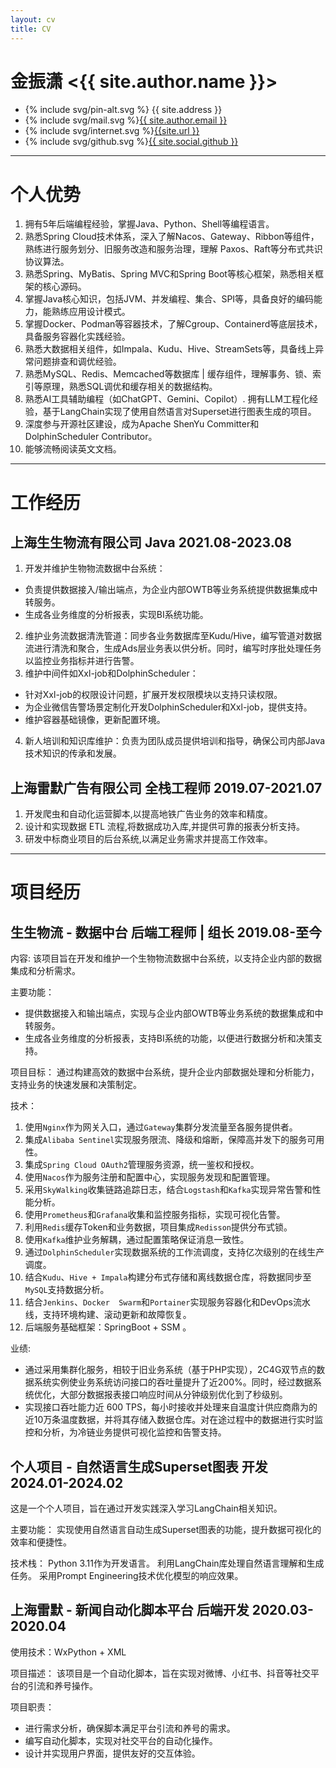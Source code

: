 ```yaml
---
layout: cv
title: CV
---
```


<h1 class="about">金振潇 <{{ site.author.name }}></h1>
<ul>
    <li>{% include svg/pin-alt.svg %} <span>{{ site.address }}</span></li>
    <li>{% include svg/mail.svg %}<a href="mailto:{{ site.author.email }}">{{ site.author.email }}</a></li>
    <li>{% include svg/internet.svg %}<a href="{{ site.url }}">{{site.url }}</a></li>
    <li>{% include svg/github.svg %}<a href="https://github.com/{{ site.social.github }}">{{ site.social.github }}</a></li>
</ul>

---

# 个人优势

1.	拥有5年后端编程经验，掌握Java、Python、Shell等编程语言。
2.	熟悉Spring Cloud技术体系，深入了解Nacos、Gateway、Ribbon等组件，熟练进行服务划分、旧服务改造和服务治理，理解 Paxos、Raft等分布式共识协议算法。
3.	熟悉Spring、MyBatis、Spring MVC和Spring Boot等核心框架，熟悉相关框架的核心源码。
4.	掌握Java核心知识，包括JVM、并发编程、集合、SPI等，具备良好的编码能力，能熟练应用设计模式。
5.	掌握Docker、Podman等容器技术，了解Cgroup、Containerd等底层技术，具备服务容器化实践经验。
6.	熟悉大数据相关组件，如Impala、Kudu、Hive、StreamSets等，具备线上异常问题排查和调优经验。
7.	熟悉MySQL、Redis、Memcached等数据库 | 缓存组件，理解事务、锁、索引等原理，熟悉SQL调优和缓存相关的数据结构。
8.	熟悉AI工具辅助编程（如ChatGPT、Gemini、Copilot）. 拥有LLM工程化经验，基于LangChain实现了使用自然语言对Superset进行图表生成的项目。
9.	深度参与开源社区建设，成为Apache ShenYu Committer和DolphinScheduler Contributor。
10.	能够流畅阅读英文文档。

---

# 工作经历

## 上海生生物流有限公司	Java	2021.08-2023.08

1.	开发并维护生物物流数据中台系统：
  - 负责提供数据接入/输出端点，为企业内部OWTB等业务系统提供数据集成中转服务。
  - 生成各业务维度的分析报表，实现BI系统功能。
2.	维护业务流数据清洗管道：同步各业务数据库至Kudu/Hive，编写管道对数据流进行清洗和聚合，生成Ads层业务表以供分析。同时，编写时序批处理任务以监控业务指标并进行告警。
3.	维护中间件如Xxl-job和DolphinScheduler：
  - 针对Xxl-job的权限设计问题，扩展开发权限模块以支持只读权限。
  - 为企业微信告警场景定制化开发DolphinScheduler和Xxl-job，提供支持。
  - 维护容器基础镜像，更新配置环境。
4.	新人培训和知识库维护：负责为团队成员提供培训和指导，确保公司内部Java技术知识的传承和发展。


## 上海雷默广告有限公司	全栈工程师	2019.07-2021.07

1.	开发爬虫和自动化运营脚本,以提高地铁广告业务的效率和精度。
2.	设计和实现数据 ETL 流程,将数据成功入库,并提供可靠的报表分析支持。
3.	研发中标商业项目的后台系统,以满足业务需求并提高工作效率。

---

# 项目经历

## 生生物流 - 数据中台	后端工程师 | 组长	2019.08-至今

内容:
该项目旨在开发和维护一个生物物流数据中台系统，以支持企业内部的数据集成和分析需求。

主要功能：
-	提供数据接入和输出端点，实现与企业内部OWTB等业务系统的数据集成和中转服务。
-	生成各业务维度的分析报表，支持BI系统的功能，以便进行数据分析和决策支持。

项目目标：
通过构建高效的数据中台系统，提升企业内部数据处理和分析能力，支持业务的快速发展和决策制定。

技术：
1.	使用`Nginx`作为网关入口，通过`Gateway`集群分发流量至各服务提供者。
2.	集成`Alibaba Sentinel`实现服务限流、降级和熔断，保障高并发下的服务可用性。
3.	集成`Spring Cloud OAuth2`管理服务资源，统一鉴权和授权。
4.	使用`Nacos`作为服务注册和配置中心，实现服务发现和配置管理。
5.	采用`SkyWalking`收集链路追踪日志，结合`Logstash`和`Kafka`实现异常告警和性能分析。
6.	使用`Prometheus`和`Grafana`收集和监控服务指标，实现可视化告警。
7.	利用`Redis`缓存Token和业务数据，项目集成`Redisson`提供分布式锁。
8.	使用`Kafka`维护业务解耦，通过配置策略保证消息一致性。
9.	通过`DolphinScheduler`实现数据系统的工作流调度，支持亿次级别的在线生产调度。
10.	结合`Kudu`、`Hive + Impala`构建分布式存储和离线数据仓库，将数据同步至`MySQL`支持数据分析。
11.	结合`Jenkins`、`Docker  Swarm`和`Portainer`实现服务容器化和DevOps流水线，支持环境构建、滚动更新和故障恢复。
12.	后端服务基础框架：SpringBoot + SSM 。

业绩:
-	通过采用集群化服务，相较于旧业务系统（基于PHP实现），2C4G双节点的数据系统实例使业务系统访问接口的吞吐量提升了近200%。同时，经过数据系统优化，大部分数据报表接口响应时间从分钟级别优化到了秒级别。
-	实现接口吞吐能力近 600 TPS，每小时接收并处理来自温度计供应商鼎为的近10万条温度数据，并将其存储入数据仓库。对在途过程中的数据进行实时监控和分析，为冷链业务提供可视化监控和告警支持。

## 个人项目 - 自然语言生成Superset图表	开发	2024.01-2024.02

这是一个个人项目，旨在通过开发实践深入学习LangChain相关知识。

主要功能：
实现使用自然语言自动生成Superset图表的功能，提升数据可视化的效率和便捷性。

技术栈：
Python 3.11作为开发语言。
利用LangChain库处理自然语言理解和生成任务。
采用Prompt  Engineering技术优化模型的响应效果。

## 上海雷默 - 新闻自动化脚本平台	后端开发	2020.03-2020.04

使用技术：WxPython + XML

项目描述：
该项目是一个自动化脚本，旨在实现对微博、小红书、抖音等社交平台的引流和养号操作。

项目职责：
-	进行需求分析，确保脚本满足平台引流和养号的需求。
-	编写自动化脚本，实现对社交平台的自动化操作。
-	设计并实现用户界面，提供友好的交互体验。

